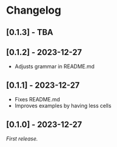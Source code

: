 # Changelog

## [0.1.3] - TBA

## [0.1.2] - 2023-12-27

- Adjusts grammar in README.md

## [0.1.1] - 2023-12-27

- Fixes README.md
- Improves examples by having less cells

## [0.1.0] - 2023-12-27

_First release._
